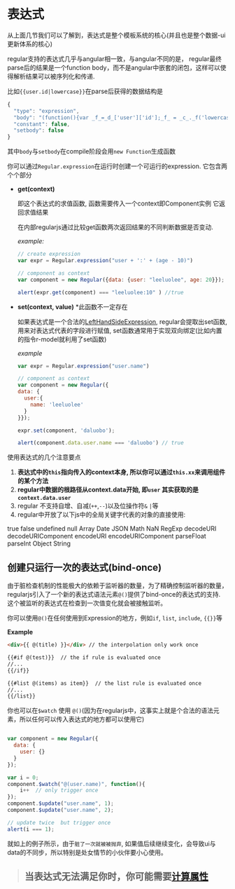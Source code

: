 
# 表达式

从上面几节我们可以了解到，表达式是整个模板系统的核心(并且也是整个数据-ui更新体系的核心)

regular支持的表达式几乎与angular相一致，与angular不同的是， regular最终parse后的结果是一个function body，而不是angular中嵌套的闭包，这样可以使得解析结果可以被序列化和传递.

比如`{{user.id|lowercase}}`在parse后获得的数据结构是


```js
{
  "type": "expression",
  "body": "(function(){var _f_=_d_['user']['id'];_f_ = _c_._f('lowercase')(_f_);return _f_})()",
  "constant": false,
  "setbody": false
}
```

其中`body`与`setbody`在compile阶段会用`new Function`生成函数

<a name="expression"></a>
你可以通过`Regular.expression`在运行时创建一个可运行的expression. 它包含两个个部分




* __get(context)__

  即这个表达式的求值函数, 函数需要传入一个context即Component实例 它返回求值结果 

  在内部regularjs通过比较get函数两次返回结果的不同判断数据是否变动.


  _example:_
  ```js
  // create expression
  var expr = Regular.expression("user + ':' + (age - 10)")

  // component as context
  var component = new Regular({data: {user: "leeluolee", age: 20}});

  alert(expr.get(component) === "leeluolee:10" ) //true

  ```



* __set(context, value)__  *此函数不一定存在

  如果表达式是一个合法的[LeftHandSideExpression](http://es5.github.io/#x11.2), regular会提取出set函数, 用来对表达式代表的字段进行赋值, set函数通常用于实现双向绑定(比如内置的指令r-model就利用了set函数)


  _example_

  ```javascript
  var expr = Regular.expression("user.name")

  // component as context
  var component = new Regular({
  data: {
    user:{
      name: 'leeluolee'
    }
  }});

  expr.set(component, 'daluobo');

  alert(component.data.user.name === 'daluobo') // true

  ```

使用表达式的几个注意要点

1. __表达式中的`this`指向传入的context本身, 所以你可以通过`this.xx`来调用组件的某个方法__
2. __regular中数据的根路径从context.data开始, 即`user` 其实获取的是`context.data.user`__
3. regular 不支持自增、自减(`++`,`--`)以及位操作符`&` `|`等
4. regular中开放了以下js中的全局关键字代表的对象的直接使用:
  
  true false undefined null Array Date JSON Math NaN RegExp decodeURI decodeURIComponent encodeURI encodeURIComponent parseFloat parseInt Object String



## 创建只运行一次的表达式(bind-once)

由于脏检查机制的性能极大的依赖于监听器的数量，为了精确控制监听器的数量，regularjs引入了一个新的表达式语法元素`@()`提供了bind-once的表达式的支持. 这个被监听的表达式在检查到一次值变化就会被接触监听。 


你可以使用`@()`在任何使用到Expression的地方，例如`if`, `list`, `include`, `{{}}`等 


__Example__

```html
<div>{{ @(title) }}</div> // the interpolation only work once

{{#if @(test)}}  // the if rule is evaluated once
//...
{{/if}}

{{#list @(items) as item}}  // the list rule is evaluated once
//...
{{/list}}

```

你也可以在`$watch` 使用 `@()`(因为在regularjs中，这事实上就是个合法的语法元素，所以任何可以传入表达式的地方都可以使用它)

```javascript

var component = new Regular({
  data: {
    user: {}
  }
});

var i = 0;
component.$watch("@(user.name)", function(){
    i++  // only trigger once
});
component.$update("user.name", 1);
component.$update("user.name", 2);

// update twice  but trigger once
alert(i === 1);
```


就如上的例子所示，由于`脏了一次就被被抛弃`, 如果值后续继续变化，会导致ui与data的不同步，所以特别是处女情节的小伙伴要小心使用。 




> ##  当表达式无法满足你时，你可能需要[计算属性](../core/computed.md)